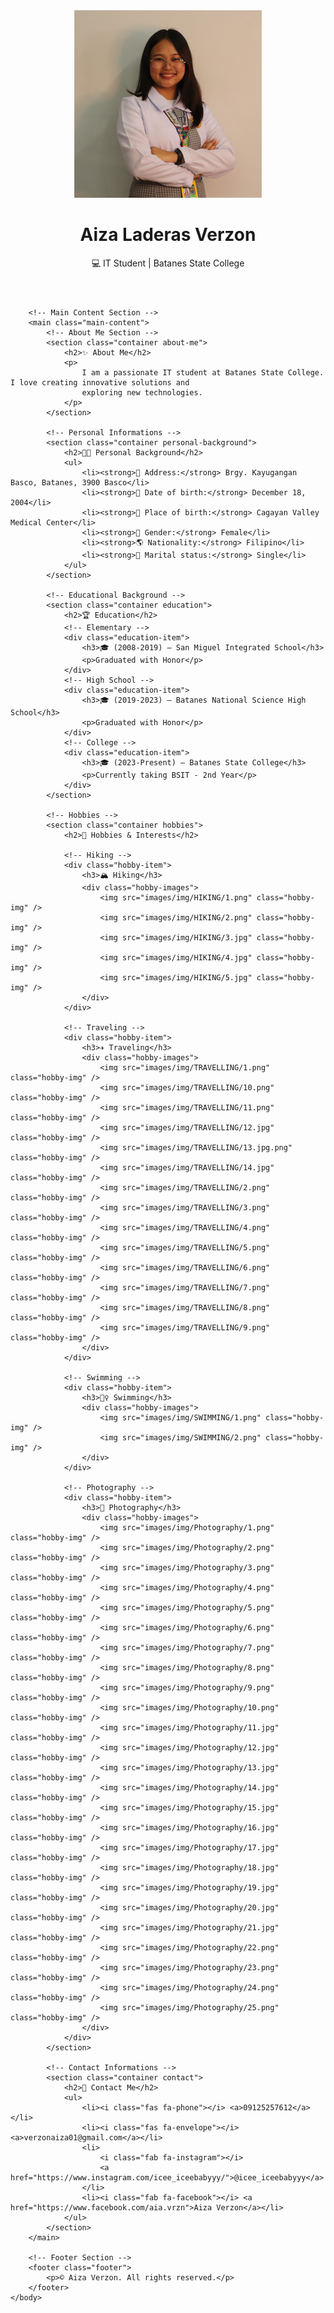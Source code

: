 <!doctype html>
<html lang="en">
    <head>
        <meta charset="UTF-8" />
        <meta name="viewport" content="width=device-width, initial-scale=1.0" />
        <title>Aiza Verzon | Portfolio</title>
        <!-- Linking External CSS -->
        <link rel="stylesheet" href="style_ALV.css" />
        <link rel="stylesheet" href="https://cdnjs.cloudflare.com/ajax/libs/font-awesome/6.0.0/css/all.min.css" />
    </head>
    <body>
        <!-- Header Section: Profile Picture and Basic Info -->
        <header class="head">
            <div class="profile">
                <img src="images/Aiza.png" alt="Profile Picture" class="profile-img" />
                <h1>Aiza Laderas Verzon</h1>
                <p class="tagline">💻 IT Student | Batanes State College</p>
            </div>
        </header>

        <!-- Main Content Section -->
        <main class="main-content">
            <!-- About Me Section -->
            <section class="container about-me">
                <h2>✨ About Me</h2>
                <p>
                    I am a passionate IT student at Batanes State College. I love creating innovative solutions and
                    exploring new technologies.
                </p>
            </section>

            <!-- Personal Informations -->
            <section class="container personal-background">
                <h2>👩‍🎓 Personal Background</h2>
                <ul>
                    <li><strong>🏡 Address:</strong> Brgy. Kayugangan Basco, Batanes, 3900 Basco</li>
                    <li><strong>🎂 Date of birth:</strong> December 18, 2004</li>
                    <li><strong>📍 Place of birth:</strong> Cagayan Valley Medical Center</li>
                    <li><strong>👤 Gender:</strong> Female</li>
                    <li><strong>🌎 Nationality:</strong> Filipino</li>
                    <li><strong>💖 Marital status:</strong> Single</li>
                </ul>
            </section>

            <!-- Educational Background -->
            <section class="container education">
                <h2>🏆 Education</h2>
                <!-- Elementary -->
                <div class="education-item">
                    <h3>🎓 (2008-2019) – San Miguel Integrated School</h3>
                    <p>Graduated with Honor</p>
                </div>
                <!-- High School -->
                <div class="education-item">
                    <h3>🎓 (2019-2023) – Batanes National Science High School</h3>
                    <p>Graduated with Honor</p>
                </div>
                <!-- College -->
                <div class="education-item">
                    <h3>🎓 (2023-Present) – Batanes State College</h3>
                    <p>Currently taking BSIT - 2nd Year</p>
                </div>
            </section>

            <!-- Hobbies -->
            <section class="container hobbies">
                <h2>🎯 Hobbies & Interests</h2>

                <!-- Hiking -->
                <div class="hobby-item">
                    <h3>🏔️ Hiking</h3>
                    <div class="hobby-images">
                        <img src="images/img/HIKING/1.png" class="hobby-img" />
                        <img src="images/img/HIKING/2.png" class="hobby-img" />
                        <img src="images/img/HIKING/3.jpg" class="hobby-img" />
                        <img src="images/img/HIKING/4.jpg" class="hobby-img" />
                        <img src="images/img/HIKING/5.jpg" class="hobby-img" />
                    </div>
                </div>

                <!-- Traveling -->
                <div class="hobby-item">
                    <h3>✈️ Traveling</h3>
                    <div class="hobby-images">
                        <img src="images/img/TRAVELLING/1.png" class="hobby-img" />
                        <img src="images/img/TRAVELLING/10.png" class="hobby-img" />
                        <img src="images/img/TRAVELLING/11.png" class="hobby-img" />
                        <img src="images/img/TRAVELLING/12.jpg" class="hobby-img" />
                        <img src="images/img/TRAVELLING/13.jpg.png" class="hobby-img" />
                        <img src="images/img/TRAVELLING/14.jpg" class="hobby-img" />
                        <img src="images/img/TRAVELLING/2.png" class="hobby-img" />
                        <img src="images/img/TRAVELLING/3.png" class="hobby-img" />
                        <img src="images/img/TRAVELLING/4.png" class="hobby-img" />
                        <img src="images/img/TRAVELLING/5.png" class="hobby-img" />
                        <img src="images/img/TRAVELLING/6.png" class="hobby-img" />
                        <img src="images/img/TRAVELLING/7.png" class="hobby-img" />
                        <img src="images/img/TRAVELLING/8.png" class="hobby-img" />
                        <img src="images/img/TRAVELLING/9.png" class="hobby-img" />
                    </div>
                </div>

                <!-- Swimming -->
                <div class="hobby-item">
                    <h3>🏊‍♀️ Swimming</h3>
                    <div class="hobby-images">
                        <img src="images/img/SWIMMING/1.png" class="hobby-img" />
                        <img src="images/img/SWIMMING/2.png" class="hobby-img" />
                    </div>
                </div>

                <!-- Photography -->
                <div class="hobby-item">
                    <h3>📸 Photography</h3>
                    <div class="hobby-images">
                        <img src="images/img/Photography/1.png" class="hobby-img" />
                        <img src="images/img/Photography/2.png" class="hobby-img" />
                        <img src="images/img/Photography/3.png" class="hobby-img" />
                        <img src="images/img/Photography/4.png" class="hobby-img" />
                        <img src="images/img/Photography/5.png" class="hobby-img" />
                        <img src="images/img/Photography/6.png" class="hobby-img" />
                        <img src="images/img/Photography/7.png" class="hobby-img" />
                        <img src="images/img/Photography/8.png" class="hobby-img" />
                        <img src="images/img/Photography/9.png" class="hobby-img" />
                        <img src="images/img/Photography/10.png" class="hobby-img" />
                        <img src="images/img/Photography/11.jpg" class="hobby-img" />
                        <img src="images/img/Photography/12.jpg" class="hobby-img" />
                        <img src="images/img/Photography/13.jpg" class="hobby-img" />
                        <img src="images/img/Photography/14.jpg" class="hobby-img" />
                        <img src="images/img/Photography/15.jpg" class="hobby-img" />
                        <img src="images/img/Photography/16.jpg" class="hobby-img" />
                        <img src="images/img/Photography/17.jpg" class="hobby-img" />
                        <img src="images/img/Photography/18.jpg" class="hobby-img" />
                        <img src="images/img/Photography/19.jpg" class="hobby-img" />
                        <img src="images/img/Photography/20.jpg" class="hobby-img" />
                        <img src="images/img/Photography/21.jpg" class="hobby-img" />
                        <img src="images/img/Photography/22.png" class="hobby-img" />
                        <img src="images/img/Photography/23.png" class="hobby-img" />
                        <img src="images/img/Photography/24.png" class="hobby-img" />
                        <img src="images/img/Photography/25.png" class="hobby-img" />
                    </div>
                </div>
            </section>

            <!-- Contact Informations -->
            <section class="container contact">
                <h2>📲 Contact Me</h2>
                <ul>
                    <li><i class="fas fa-phone"></i> <a>09125257612</a></li>
                    <li><i class="fas fa-envelope"></i> <a>verzonaiza01@gmail.com</a></li>
                    <li>
                        <i class="fab fa-instagram"></i>
                        <a href="https://www.instagram.com/icee_iceebabyyy/">@icee_iceebabyyy</a>
                    </li>
                    <li><i class="fab fa-facebook"></i> <a href="https://www.facebook.com/aia.vrzn">Aiza Verzon</a></li>
                </ul>
            </section>
        </main>

        <!-- Footer Section -->
        <footer class="footer">
            <p>© Aiza Verzon. All rights reserved.</p>
        </footer>
    </body>
</html>
